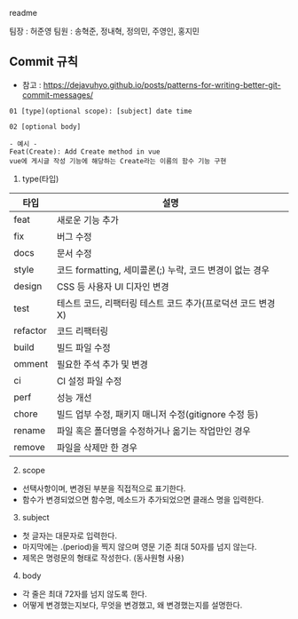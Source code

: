 readme

팀장 : 허준영
팀원 : 송혁준, 정내혁, 정의민, 주영인, 홍지민

## Commit 규칙
- 참고 :  https://dejavuhyo.github.io/posts/patterns-for-writing-better-git-commit-messages/

```
01 [type](optional scope): [subject] date time

02 [optional body]

- 예시 -
Feat(Create): Add Create method in vue
vue에 게시글 작성 기능에 해당하는 Create라는 이름의 함수 기능 구현
```

1. type(타입)
   
|타입|설명|
|----|----------|
|feat|새로운 기능 추가|
|fix|버그 수정|
|docs|문서 수정|
|style|코드 formatting, 세미콜론(;) 누락, 코드 변경이 없는 경우|
|design|CSS 등 사용자 UI 디자인 변경|
|test|테스트 코드, 리팩터링 테스트 코드 추가(프로덕션 코드 변경 X)|
|refactor|코드 리팩터링|
|build|빌드 파일 수정|
|omment|필요한 주석 추가 및 변경|
|ci|CI 설정 파일 수정|
|perf|성능 개선|
|chore|빌드 업부 수정, 패키지 매니저 수정(gitignore 수정 등)|
|rename|파일 혹은 폴더명을 수정하거나 옮기는 작업만인 경우|
|remove|파일을 삭제만 한 경우|

2. scope
- 선택사항이며, 변경된 부분을 직접적으로 표기한다.
- 함수가 변경되었으면 함수명, 메소드가 추가되었으면 클래스 명을 입력한다.

3. subject
- 첫 글자는 대문자로 입력한다.
- 마지막에는 .(period)을 찍지 않으며 영문 기준 최대 50자를 넘지 않는다.
- 제목은 명령문의 형태로 작성한다. (동사원형 사용)
  
4. body
- 각 줄은 최대 72자를 넘지 않도록 한다.
- 어떻게 변경했는지보다, 무엇을 변경했고, 왜 변경했는지를 설명한다.
